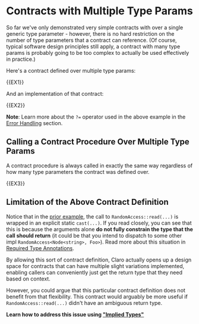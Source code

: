 # Contracts with Multiple Type Params

So far we've only demonstrated very simple contracts with over a single generic type parameter - however, there is no
hard restriction on the number of type parameters that a contract can reference. (Of course, typical software design 
principles still apply, a contract with many type params is probably going to be too complex to actually be used 
effectively in practice.)  

Here's a contract defined over multiple type params:

{{EX1}}

And an implementation of that contract:

{{EX2}}

<div class="warning">

**Note**: Learn more about the `?=` operator used in the above example in the 
[Error Handling](../../../error_handling/error_handling.generated_docs.md) section.
</div>

## Calling a Contract Procedure Over Multiple Type Params

A contract procedure is always called in exactly the same way regardless of how many type parameters the contract was
defined over. 

{{EX3}}

## Limitation of the Above Contract Definition

<div class="warning">

Notice that in the [prior example](#calling-a-contract-procedure-over-multiple-type-params), the call to 
`RandomAccess::read(...)` is wrapped in an explicit static `cast(...)`. If you read closely, you can see that this is 
because the arguments alone **do not fully constrain the type that the call should return** (it could be that you intend
to dispatch to some other impl `RandomAccess<Node<string>, Foo>`). Read more about this situation in
[Required Type Annotations](../../../type_inference/required_type_annotations/required_type_annotations.generated_docs.md).
</div>

By allowing this sort of contract definition, Claro actually opens up a design space for contracts that can have 
multiple slight variations implemented, enabling callers can conveniently just get the return type that they need based
on context. 

However, you could argue that this particular contract definition does not benefit from that flexibility. This contract
would arguably be more useful if `RandomAccess::read(...)` didn't have an ambiguous return type.

**Learn how to address this issue using ["Implied Types"](./implied_types/implied_types.generated_docs.md)**
